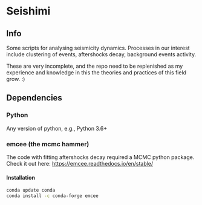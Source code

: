 # Seishimi



## Info

Some scripts for analysing seismicity dynamics. Processes in our interest include clustering of events, aftershocks decay, background events activity.

These are very incomplete, and the repo need to be replenished as my experience and knowledge in this the theories and practices of this field grow. :)



## Dependencies

### Python

Any version of python, e.g., Python 3.6+

### emcee (the mcmc hammer)

The code with fitting aftershocks decay required a MCMC python package. Check it out here: https://emcee.readthedocs.io/en/stable/

#### Installation

```bash
conda update conda
conda install -c conda-forge emcee
```

